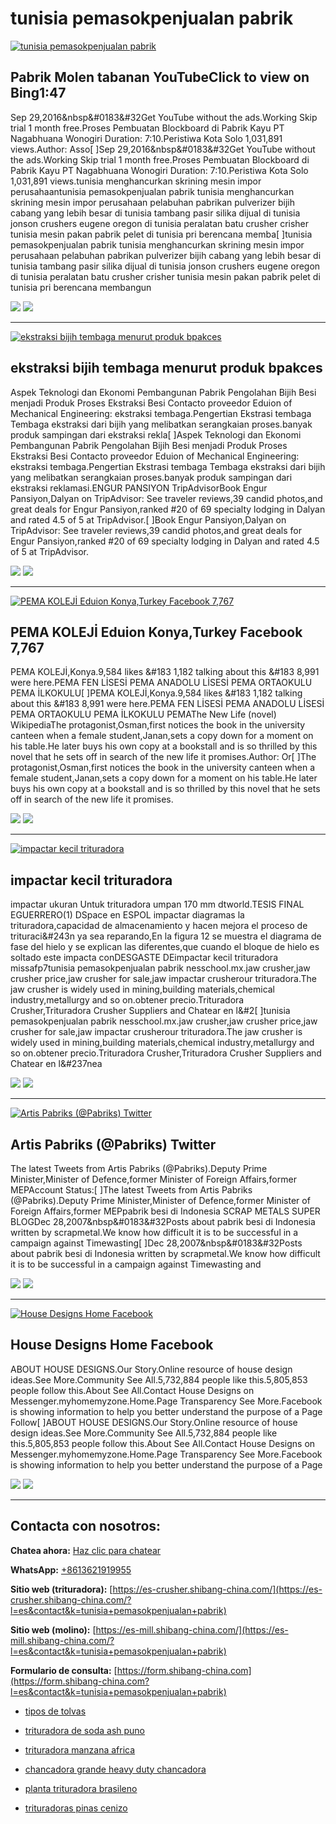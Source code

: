 # tunisia pemasokpenjualan pabrik

<a href="https://swt.shibang-china.com/?l=es&img&k=tunisia+pemasokpenjualan+pabrik" target="_blank">![tunisia pemasokpenjualan pabrik](http://static.shibang-china.com/all-800x300/405.jpg)</a>

## Pabrik Molen tabanan YouTubeClick to view on Bing1:47
Sep 29,2016&nbsp&#0183&#32Get YouTube without the ads.Working Skip trial 1 month free.Proses Pembuatan Blockboard di Pabrik Kayu PT Nagabhuana Wonogiri Duration: 7:10.Peristiwa Kota Solo 1,031,891 views.Author: Asso[ ]Sep 29,2016&nbsp&#0183&#32Get YouTube without the ads.Working Skip trial 1 month free.Proses Pembuatan Blockboard di Pabrik Kayu PT Nagabhuana Wonogiri Duration: 7:10.Peristiwa Kota Solo 1,031,891 views.tunisia menghancurkan skrining mesin impor perusahaantunisia pemasokpenjualan pabrik tunisia menghancurkan skrining mesin impor perusahaan pelabuhan pabrikan pulverizer bijih cabang yang lebih besar di tunisia tambang pasir silika dijual di tunisia jonson crushers eugene oregon di tunisia peralatan batu crusher crisher tunisia mesin pakan pabrik pelet di tunisia pri berencana memba[ ]tunisia pemasokpenjualan pabrik tunisia menghancurkan skrining mesin impor perusahaan pelabuhan pabrikan pulverizer bijih cabang yang lebih besar di tunisia tambang pasir silika dijual di tunisia jonson crushers eugene oregon di tunisia peralatan batu crusher crisher tunisia mesin pakan pabrik pelet di tunisia pri berencana membangun


<a href="https://whatsapp.shibangsoft.com/WhatsApp.php" target="_blank" title="WhatsApp">![](http://static.shibang-china.com/icon/whatsapp.png)</a> <a href="https://swt.shibang-china.com/?l=es&icon&k=tunisia+pemasokpenjualan+pabrik" target="_blank">![](http://static.shibang-china.com/icon/chat-es.png)</a>

---

<a href="https://swt.shibang-china.com/?l=es&img&k=tunisia+pemasokpenjualan+pabrik" target="_blank">![ekstraksi bijih tembaga menurut produk bpakces](http://static.shibang-china.com/all-800x300/1422.jpg)</a>

## ekstraksi bijih tembaga menurut produk bpakces
Aspek Teknologi dan Ekonomi Pembangunan Pabrik Pengolahan Bijih Besi menjadi Produk Proses Ekstraksi Besi Contacto proveedor Eduion of Mechanical Engineering: ekstraksi tembaga.Pengertian Ekstrasi tembaga Tembaga ekstraksi dari bijih yang melibatkan serangkaian proses.banyak produk sampingan dari ekstraksi rekla[ ]Aspek Teknologi dan Ekonomi Pembangunan Pabrik Pengolahan Bijih Besi menjadi Produk Proses Ekstraksi Besi Contacto proveedor Eduion of Mechanical Engineering: ekstraksi tembaga.Pengertian Ekstrasi tembaga Tembaga ekstraksi dari bijih yang melibatkan serangkaian proses.banyak produk sampingan dari ekstraksi reklamasi.ENGUR PANSIYON TripAdvisorBook Engur Pansiyon,Dalyan on TripAdvisor: See traveler reviews,39 candid photos,and great deals for Engur Pansiyon,ranked #20 of 69 specialty lodging in Dalyan and rated 4.5 of 5 at TripAdvisor.[ ]Book Engur Pansiyon,Dalyan on TripAdvisor: See traveler reviews,39 candid photos,and great deals for Engur Pansiyon,ranked #20 of 69 specialty lodging in Dalyan and rated 4.5 of 5 at TripAdvisor.


<a href="https://whatsapp.shibangsoft.com/WhatsApp.php" target="_blank" title="WhatsApp">![](http://static.shibang-china.com/icon/whatsapp.png)</a> <a href="https://swt.shibang-china.com/?l=es&icon&k=tunisia+pemasokpenjualan+pabrik" target="_blank">![](http://static.shibang-china.com/icon/chat-es.png)</a>

---

<a href="https://swt.shibang-china.com/?l=es&img&k=tunisia+pemasokpenjualan+pabrik" target="_blank">![PEMA KOLEJİ Eduion Konya,Turkey Facebook 7,767](http://static.shibang-china.com/all-800x300/314.jpg)</a>

## PEMA KOLEJİ Eduion Konya,Turkey Facebook 7,767
PEMA KOLEJİ,Konya.9,584 likes &#183 1,182 talking about this &#183 8,991 were here.PEMA FEN LİSESİ PEMA ANADOLU LİSESİ PEMA ORTAOKULU PEMA İLKOKULU[ ]PEMA KOLEJİ,Konya.9,584 likes &#183 1,182 talking about this &#183 8,991 were here.PEMA FEN LİSESİ PEMA ANADOLU LİSESİ PEMA ORTAOKULU PEMA İLKOKULU PEMAThe New Life (novel) WikipediaThe protagonist,Osman,first notices the book in the university canteen when a female student,Janan,sets a copy down for a moment on his table.He later buys his own copy at a bookstall and is so thrilled by this novel that he sets off in search of the new life it promises.Author: Or[ ]The protagonist,Osman,first notices the book in the university canteen when a female student,Janan,sets a copy down for a moment on his table.He later buys his own copy at a bookstall and is so thrilled by this novel that he sets off in search of the new life it promises.


<a href="https://whatsapp.shibangsoft.com/WhatsApp.php" target="_blank" title="WhatsApp">![](http://static.shibang-china.com/icon/whatsapp.png)</a> <a href="https://swt.shibang-china.com/?l=es&icon&k=tunisia+pemasokpenjualan+pabrik" target="_blank">![](http://static.shibang-china.com/icon/chat-es.png)</a>

---

<a href="https://swt.shibang-china.com/?l=es&img&k=tunisia+pemasokpenjualan+pabrik" target="_blank">![impactar kecil trituradora](http://static.shibang-china.com/all-800x300/1059.jpg)</a>

## impactar kecil trituradora
impactar ukuran Untuk trituradora umpan 170 mm dtworld.TESIS FINAL EGUERRERO(1) DSpace en ESPOL impactar diagramas la trituradora,capacidad de almacenamiento y hacen mejora el proceso de trituraci&#243n ya sea reparando,En la figura 12 se muestra el diagrama de fase del hielo y se explican las diferentes,que cuando el bloque de hielo es soltado este impacta conDESGASTE DEimpactar kecil trituradora missafp7tunisia pemasokpenjualan pabrik nesschool.mx.jaw crusher,jaw crusher price,jaw crusher for sale,jaw impactar crusherour trituradora.The jaw crusher is widely used in mining,building materials,chemical industry,metallurgy and so on.obtener precio.Trituradora Crusher,Trituradora Crusher Suppliers and Chatear en l&#2[ ]tunisia pemasokpenjualan pabrik nesschool.mx.jaw crusher,jaw crusher price,jaw crusher for sale,jaw impactar crusherour trituradora.The jaw crusher is widely used in mining,building materials,chemical industry,metallurgy and so on.obtener precio.Trituradora Crusher,Trituradora Crusher Suppliers and Chatear en l&#237nea


<a href="https://whatsapp.shibangsoft.com/WhatsApp.php" target="_blank" title="WhatsApp">![](http://static.shibang-china.com/icon/whatsapp.png)</a> <a href="https://swt.shibang-china.com/?l=es&icon&k=tunisia+pemasokpenjualan+pabrik" target="_blank">![](http://static.shibang-china.com/icon/chat-es.png)</a>

---

<a href="https://swt.shibang-china.com/?l=es&img&k=tunisia+pemasokpenjualan+pabrik" target="_blank">![Artis Pabriks (@Pabriks) Twitter](http://static.shibang-china.com/all-800x300/399.jpg)</a>

## Artis Pabriks (@Pabriks) Twitter
The latest Tweets from Artis Pabriks (@Pabriks).Deputy Prime Minister,Minister of Defence,former Minister of Foreign Affairs,former MEPAccount Status:[ ]The latest Tweets from Artis Pabriks (@Pabriks).Deputy Prime Minister,Minister of Defence,former Minister of Foreign Affairs,former MEPpabrik besi di Indonesia SCRAP METALS SUPER BLOGDec 28,2007&nbsp&#0183&#32Posts about pabrik besi di Indonesia written by scrapmetal.We know how difficult it is to be successful in a campaign against Timewasting[ ]Dec 28,2007&nbsp&#0183&#32Posts about pabrik besi di Indonesia written by scrapmetal.We know how difficult it is to be successful in a campaign against Timewasting and


<a href="https://whatsapp.shibangsoft.com/WhatsApp.php" target="_blank" title="WhatsApp">![](http://static.shibang-china.com/icon/whatsapp.png)</a> <a href="https://swt.shibang-china.com/?l=es&icon&k=tunisia+pemasokpenjualan+pabrik" target="_blank">![](http://static.shibang-china.com/icon/chat-es.png)</a>

---

<a href="https://swt.shibang-china.com/?l=es&img&k=tunisia+pemasokpenjualan+pabrik" target="_blank">![House Designs Home Facebook](http://static.shibang-china.com/all-800x300/611.jpg)</a>

## House Designs Home Facebook
ABOUT HOUSE DESIGNS.Our Story.Online resource of house design ideas.See More.Community See All.5,732,884 people like this.5,805,853 people follow this.About See All.Contact House Designs on Messenger.myhomemyzone.Home.Page Transparency See More.Facebook is showing information to help you better understand the purpose of a Page Follow[ ]ABOUT HOUSE DESIGNS.Our Story.Online resource of house design ideas.See More.Community See All.5,732,884 people like this.5,805,853 people follow this.About See All.Contact House Designs on Messenger.myhomemyzone.Home.Page Transparency See More.Facebook is showing information to help you better understand the purpose of a Page

<a href="https://whatsapp.shibangsoft.com/WhatsApp.php" target="_blank" title="WhatsApp">![](http://static.shibang-china.com/icon/whatsapp.png)</a> <a href="https://swt.shibang-china.com/?l=es&icon&k=tunisia+pemasokpenjualan+pabrik" target="_blank">![](http://static.shibang-china.com/icon/chat-es.png)</a>

---
## Contacta con nosotros:

**Chatea ahora:** [Haz clic para chatear](https://swt.shibang-china.com?l=es&contact&k=tunisia+pemasokpenjualan+pabrik)

**WhatsApp:**  [+8613621919955](https://whatsapp.shibangsoft.com/WhatsApp.php)

**Sitio web (trituradora):** [https://es-crusher.shibang-china.com/](https://es-crusher.shibang-china.com/?l=es&contact&k=tunisia+pemasokpenjualan+pabrik)

**Sitio web (molino):** [https://es-mill.shibang-china.com/](https://es-mill.shibang-china.com/?l=es&contact&k=tunisia+pemasokpenjualan+pabrik)

**Formulario de consulta:** [https://form.shibang-china.com](https://form.shibang-china.com?l=es&contact&k=tunisia+pemasokpenjualan+pabrik)

* [tipos de tolvas](../76/tipos%20de%20tolvas.md)

* [trituradora de soda ash puno](../76/trituradora%20de%20soda%20ash%20puno.md)

* [trituradora manzana africa](../79/trituradora%20manzana%20africa.md)

* [chancadora grande heavy duty chancadora](../71/chancadora%20grande%20heavy%20duty%20chancadora.md)

* [planta trituradora brasileno](../77/planta%20trituradora%20brasileno.md)

* [trituradoras pinas cenizo](../79/trituradoras%20pinas%20cenizo.md)